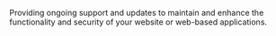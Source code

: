 Providing ongoing support and updates to maintain and enhance the functionality and security of your website or web-based applications.
